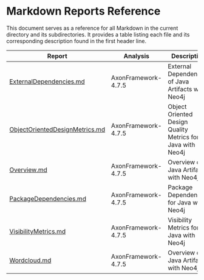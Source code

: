# Markdown Reports Reference

This document serves as a reference for all Markdown in the current directory and its subdirectories.
It provides a table listing each file and its corresponding description found in the first header line.

Report | Analysis | Description
-------|----------|------------
| [ExternalDependencies.md](./AxonFramework-4.7.5/external-dependencies/ExternalDependencies.md) | AxonFramework-4.7.5 | External Dependencies of Java Artifacts with Neo4j |
| [ObjectOrientedDesignMetrics.md](./AxonFramework-4.7.5/object-oriented-design-metrics/ObjectOrientedDesignMetrics.md) | AxonFramework-4.7.5 | Object Oriented Design Quality Metrics for Java with Neo4j |
| [Overview.md](./AxonFramework-4.7.5/overview/Overview.md) | AxonFramework-4.7.5 | Overview of Java Artifacts with Neo4j |
| [PackageDependencies.md](./AxonFramework-4.7.5/package-dependencies/PackageDependencies.md) | AxonFramework-4.7.5 | Package Dependencies for Java with Neo4j |
| [VisibilityMetrics.md](./AxonFramework-4.7.5/visibility-metrics/VisibilityMetrics.md) | AxonFramework-4.7.5 | Visibility Metrics for Java with Neo4j |
| [Wordcloud.md](./AxonFramework-4.7.5/wordcloud/Wordcloud.md) | AxonFramework-4.7.5 | Overview of Java Artifacts with Neo4j |
